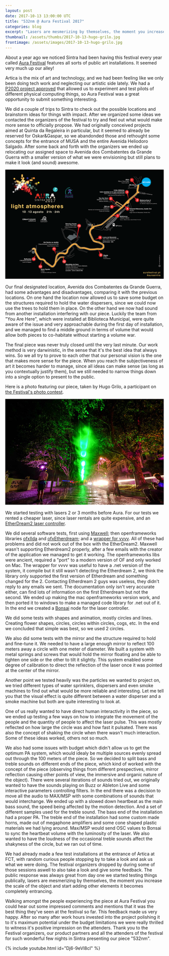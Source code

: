 ```yaml
---
layout: post
date: 2017-10-13 13:00:00 UTC
title: "532nm @ Aura Festival 2017"
categories: blog
excerpt: "Lasers are mesmerizing by themselves, the moment you increase the scale of the object and start adding other elements it becomes completely entrancing."
thumbnail: /assets/thumbs/2017-10-13-hugo-grilo.jpg
frontimage: /assets/images/2017-10-13-hugo-grilo.jpg
---
```


About a year ago we noticed Sintra had been having this festival every year called [Aura Festival][1] features all sorts of public art installations. It seemed very much up our alley!

Artica is the mix of art and technology, and we had been feeling like we only been doing tech work and neglecting our artistic side lately. We had a [P2020 project approved][2] that allowed us to experiment and test pilots of different physical computing things, so Aura Festival was a great opportunity to submit something interesting.

We did a couple of trips to Sintra to check out the possible locations and brainstorm ideas for things with impact. After we organized some ideas we contacted the organizers of the festival to try and feel out what would make more sense to officially propose. We had originally conceived projects aimed at Quinta da Regaleira in particular, but it seemed to already be reserved for Oskar&Gaspar, so we abandonded those and rethought some concepts for the entrance of MUSA and the entire Avenida Heliodoro Salgado. After some back and forth with the organizers we ended up relocating our assigned space to Avenida dos Combatentes da Grande Guerra with a smaller version of what we were envisioning but still plans to make it look (and sound) awesome.

![](/assets/images/2017-10-13-programa.png)

Our final designated location, Avenida dos Combatentes da Grande Guerra, had some advantages and disadvantages, comparing it with the previous locations. On one hand the location now allowed us to save some budget on the structures required to hold the water dispersers, since we could now use the trees to hold them in place. On the other hand we now had sound from another installation interfering with our piece. Luckily the team from "You Are Here", which were installed at Biblioteca Municipal, were quite aware of the issue and very approachable during the first day of installation, and we managed to find a middle ground in terms of volume that would allow both pieces to co-habitate without starting a volume war.

The final piece was never truly closed until the very last minute. Our work method is very darwinistic, in the sense that it's the best idea that always wins. So we all try to prove to each other that our personal vision is the one that makes more sense for the piece. When you reach the subjectiveness of art it becomes harder to manage, since all ideas can make sense (as long as you contextually justify them), but we still needed to narrow things down into a single option to present to the public.

Here is a photo featuring our piece, taken by Hugo Grilo, a participant on [the Festival's photo contest][10].

![](/assets/images/2017-10-13-hugo-grilo.jpg)

We started testing with lasers 2 or 3 months before Aura. For our tests we rented a cheaper laser, since laser rentals are quite expensive, and an [EtherDream2 laser controller][4].

We did several software tests, first using [Maxwell][7]; then openframeworks libraries [ofxIlda][5] and [ofxEtherdream][6]; and a [wrapper for vvvv][8]. All of these had problems and did not work out of the box with the EtherDream2. Maxwell wasn't supporting Etherdream2 properly, after a few emails with the creator of the application we managed to get it working. The openframeworks libs were ancient, required a "port" to a modern version of OF and only worked on Mac. The wrapper for vvvv was useful to have a .net version of the system, it compile but it still wasn't detecting the Etherdream 2, we think the library only supported the first version of Etherdream and something changed for the 2. Contacting Etherdream 2 guys was useless, they didn't reply to any emails we sent. The documentation only isn't very accurate either, can find lots of information on the first Etherdream but not the second. We ended up making the mac openframeworks version work, and then ported it to windows to make a managed code library for .net out of it. In the end we created a [Bonsai][9] node for the laser controller.

We did some tests with shapes and animation, mostly circles and lines. Creating flower shapes, circles, circles within circles, cogs, etc. In the end we concluded that simple was best, so we used 2 circles.

We also did some tests with the mirror and the structure required to hold and fine-tune it. We needed to have a large enough mirror to reflect 100 meters away a circle with one meter of diameter. We built a system with metal springs and screws that would hold the mirror floating and be able to tighten one side or the other to tilt it slightly. This system enabled some degree of calibration to direct the reflection of the laser once it was pointed at the center of the mirror.

Another point we tested heavily was the particles we wanted to project on, we tried different types of water sprinklers, dispersers and even smoke machines to find out what would be more reliable and interesting. Let me tell you that the visual effect is quite different between a water disperser and a smoke machine but both are quite interesting to look at.

One of us really wanted to have direct human interactivity in the piece, so we ended up testing a few ways on how to integrate the movement of the people and the quantity of people to affect the laser pulse. This was mostly reflected on how large the circle was and how fast it pulsated. There was also the concept of shaking the circle when there wasn't much interaction. Some of these ideas worked, others not so much.

We also had some issues with budget which didn't allow us to get the optimum PA system, which would idealy be multiple sources evenly spread out through the 100 meters of the piece. So we decided to split bass and treble sounds on different ends of the piece, which kind of worked with the concept of the piece (observing things from different prespectives, mirror reflection causing other points of view, the immersive and organic nature of the object). There were several iterations of sounds tried out, we originally wanted to have the sounds playing on Buzz or Ableton Live and some interactive parameters controlling filters. In the end there was a decision to move all the audio to MAX/MSP with some combinations of sounds that would interchange. We ended up with a slowed down heartbeat as the main bass sound, the speed being affected by the motion detection. And a set of different samples used for the treble sound. The bass end of the installation had a proper PA. The treble end of the installation had some custom made horns, made out of megaphone amplifiers and some cone shaped plastic materials we had lying around. Max/MSP would send OSC values to Bonsai to sync the heartbeat volume with the luminosity of the laser. We also wanted to have the loudness of the occasional treble sounds affect the shakyness of the circle, but we ran out of time. 

We had already made a few test installations at the entrance of Artica at FCT, with random curious people stopping by to take a look and ask us what we were doing. The festival organizers dropped by during some of those sessions aswell to also take a look and give some feedback. The public response was always great from day one we started testing things publically, lasers are mesmerizing by themselves, the moment you increase the scale of the object and start adding other elements it becomes completely entrancing.

Walking amongst the people experiencing the piece at Aura Festival you could hear out some impressed comments and mentions that it was the best thing they've seen at the festival so far. This feedback made us very happy. After so many after work hours invested into the project polishing it to it's maximum potential under the budget limitations we were really thrilled to witness it's positive impression on the attenders. Thank you to the Festival organizers, our product partners and all the attenders of the festival for such wonderful few nights in Sintra presenting our piece "532nm".

{% include youtube.html id="Dj6-9eVl8cI" %}

[1]: http://www.aurafestival.pt/
[2]: http://physical-computing.artica.cc/
[3]: https://soundcloud.com/mpex
[4]: https://ether-dream.com/
[5]: http://www.memo.tv/ofxilda/
[6]: https://github.com/memo/ofxEtherdream
[7]: https://bluefang.itch.io/maxwell
[8]: https://github.com/tebjan/VVVV.LaserDAC
[9]: https://bitbucket.org/horizongir/bonsai/overview
[10]: http://www.aurafestival.pt/concurso-de-fotografia
